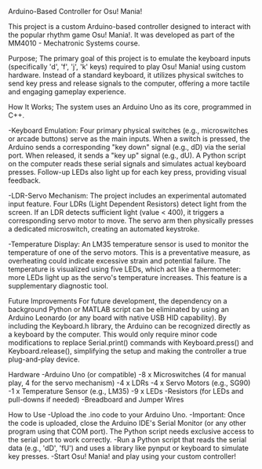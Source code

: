 Arduino-Based Controller for Osu! Mania!

This project is a custom Arduino-based controller designed to interact with the popular rhythm game Osu! Mania!. It was developed as part of the MM4010 - Mechatronic Systems course.

Purpose;
The primary goal of this project is to emulate the keyboard inputs (specifically 'd', 'f', 'j', 'k' keys) required to play Osu! Mania! using custom hardware. Instead of a standard keyboard, it utilizes physical switches to send key press and release signals to the computer, offering a more tactile and engaging gameplay experience.

How It Works;
The system uses an Arduino Uno as its core, programmed in C++.

-Keyboard Emulation: Four primary physical switches (e.g., microswitches or arcade buttons) serve as the main inputs. When a switch is pressed, the Arduino sends a corresponding "key down" signal (e.g., dD) via the serial port. When released, it sends a "key up" signal (e.g., dU). A Python script on the computer reads these serial signals and simulates actual keyboard presses. Follow-up LEDs also light up for each key press, providing visual feedback.

-LDR-Servo Mechanism: The project includes an experimental automated input feature. Four LDRs (Light Dependent Resistors) detect light from the screen. If an LDR detects sufficient light (value < 400), it triggers a corresponding servo motor to move. The servo arm then physically presses a dedicated microswitch, creating an automated keystroke.

-Temperature Display: An LM35 temperature sensor is used to monitor the temperature of one of the servo motors. This is a preventative measure, as overheating could indicate excessive strain and potential failure. The temperature is visualized using five LEDs, which act like a thermometer: more LEDs light up as the servo's temperature increases. This feature is a supplementary diagnostic tool.

Future Improvements
For future development, the dependency on a background Python or MATLAB script can be eliminated by using an Arduino Leonardo (or any board with native USB HID capability). By including the Keyboard.h library, the Arduino can be recognized directly as a keyboard by the computer. This would only require minor code modifications to replace Serial.print() commands with Keyboard.press() and Keyboard.release(), simplifying the setup and making the controller a true plug-and-play device.

Hardware
-Arduino Uno (or compatible)
-8 x Microswitches (4 for manual play, 4 for the servo mechanism)
-4 x LDRs
-4 x Servo Motors (e.g., SG90)
-1 x Temperature Sensor (e.g., LM35)
-9 x LEDs
-Resistors (for LEDs and pull-downs if needed)
-Breadboard and Jumper Wires

How to Use
-Upload the .ino code to your Arduino Uno.
-Important: Once the code is uploaded, close the Arduino IDE's Serial Monitor (or any other program using that COM port). The Python script needs exclusive access to the serial port to work correctly.
-Run a Python script that reads the serial data (e.g., 'dD', 'fU') and uses a library like pynput or keyboard to simulate key presses.
-Start Osu! Mania! and play using your custom controller!
